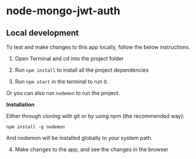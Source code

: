 # node-mongo-jwt-auth

## Local development
To test and make changes to this app locally, follow the below instructions.

1. Open Terminal and cd into the project folder

2. Run ```npm install``` to install all the project dependencies

3. Run ```npm start``` in the terminal to run it.

Or you can also run ```nodemon``` to run the project.

**Installation**

Either through cloning with git or by using npm (the recommended way):

```npm install -g nodemon```

And nodemon will be installed globally to your system path.

4. Make changes to the app, and see the changes in the browser
